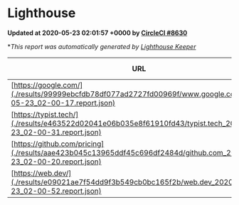 
# Lighthouse

**Updated at 2020-05-23 02:01:57 +0000 by [CircleCI #8630](https://circleci.com/gh/ItinerisLtd/lighthouse-keeper-example/8630)**

**This report was automatically generated by [Lighthouse Keeper](https://github.com/itinerisltd/lighthouse-keeper)*

| URL | Performance | Accessibility | Best Practices | SEO | PWA | Updated At |
| --- | --- | --- | --- | --- | --- | --- |
| [https://google.com/](./results/99999ebcfdb78df077ad2727fd00969f/www.google.com_2020-05-23_02-00-17.report.json) | 0.87 | 0.9 | 0.92 | 0.92 | 0.54 | 2020-05-23T02:00:17.802Z |
| [https://typist.tech/](./results/e463522d02041e06b035e8f61910fd43/typist.tech_2020-05-23_02-00-31.report.json) | 0.89 | 0.92 | 0.92 | 0.99 | 0.57 | 2020-05-23T02:00:31.597Z |
| [https://github.com/pricing](./results/aae423b045c13965ddf45c696df2484d/github.com_2020-05-23_02-00-20.report.json) | 0.67 | 0.96 | 1 | 1 | 0.54 | 2020-05-23T02:00:20.522Z |
| [https://web.dev/](./results/e09021ae7f54dd9f3b549cb0bc165f2b/web.dev_2020-05-23_02-00-52.report.json) | 0.94 | 1 | 1 | 0.99 | 0.96 | 2020-05-23T02:00:52.411Z |
